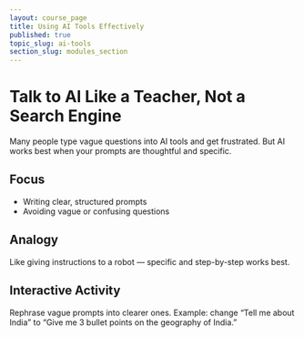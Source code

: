 ```yaml
---
layout: course_page
title: Using AI Tools Effectively
published: true
topic_slug: ai-tools
section_slug: modules_section
---
```


# Talk to AI Like a Teacher, Not a Search Engine

Many people type vague questions into AI tools and get frustrated. But AI works best when your prompts are thoughtful and specific.

## Focus
- Writing clear, structured prompts
- Avoiding vague or confusing questions

## Analogy
Like giving instructions to a robot — specific and step-by-step works best.

## Interactive Activity
Rephrase vague prompts into clearer ones. Example: change “Tell me about India” to “Give me 3 bullet points on the geography of India.”
